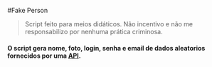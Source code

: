 #Fake Person

> Script feito para meios didáticos. Não incentivo e não me responsabilizo por nenhuma prática criminosa.
#### O script gera nome, foto, login, senha e email de dados aleatorios fornecidos por uma [API](https://randomuser.me/api/).


